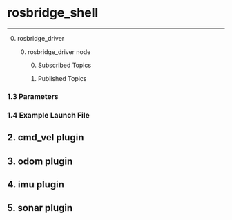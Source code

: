 # rosbridge_shell

***

0. rosbridge_driver

    0. rosbridge_driver node

        0. Subscribed Topics

        0. Published Topics

### 1.3 Parameters

### 1.4 Example Launch File

## 2. cmd_vel plugin

## 3. odom plugin

## 4. imu plugin

## 5. sonar plugin
